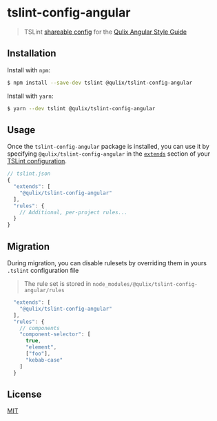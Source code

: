 # tslint-config-angular


> TSLint [shareable config](http://eslint.org/docs/developer-guide/shareable-configs.html) for the [Qulix Angular Style Guide](./STYLEGUIDE.md)


## Installation

Install with `npm`:
```sh
$ npm install --save-dev tslint @qulix/tslint-config-angular
```

Install with `yarn`:
```sh
$ yarn --dev tslint @qulix/tslint-config-angular
```

## Usage

Once the `tslint-config-angular` package is installed, you can use it by specifying `@qulix/tslint-config-angular` in the [`extends`](https://palantir.github.io/tslint/usage/configuration/) section of your [TSLint configuration](https://palantir.github.io/tslint/rules/).

```js
// tslint.json
{
  "extends": [
    "@qulix/tslint-config-angular"
  ],
  "rules": {
    // Additional, per-project rules...
  }
}
```

## Migration

During migration, you can disable rulesets by overriding them in yours `.tslint` configuration file

> The rule set is stored in `node_modules/@qulix/tslint-config-angular/rules`

```js
  "extends": [
    "@qulix/tslint-config-angular"
  ],
  "rules": {
    // components
    "component-selector": [
      true,
      "element",
      ["foo"],
      "kebab-case"
    ]
  }
```

## License

[MIT](./LICENSE.md)

